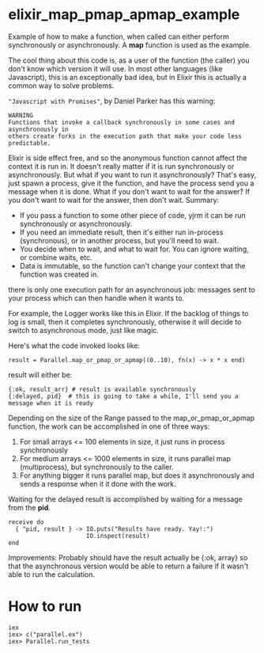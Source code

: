 # elixir_map_pmap_apmap_example


Example of how to make a function, when called can either perform synchronously or
asynchronously. A  <b>map</b> function is used as the example.

The cool thing about this code is, as a user of the function (the caller) you don't know
which version it will use. In most other languages (like Javascript), this is an
exceptionally bad idea, but in Elixir this is actually a common way to solve problems.

`"Javascript with Promises"`, by Daniel Parker has this warning:
```
WARNING
Functions that invoke a callback synchronously in some cases and asynchronously in
others create forks in the execution path that make your code less predictable.
```

Elixir is side effect free,  and so the anonymous function cannot affect the context it is run in. 
It doesn't really matter if it is run synchronously or asynchronously. But what if you want to run it asynchronously? 
That's easy, just spawn a process, give it the function, and have the process send you a message when it is done.
What if you don't want to wait for the answer? If you don't want to wait for the answer, then don't wait.
Summary:
  * If you pass a function to some other piece of code, yjrm it can be run synchronously or asynchronously.
  * If you need an immediate result, then it's either run in-process (synchronous), or in another process, but you'll need to wait.
  * You decide when to wait, and what to wait for. You can ignore waiting, or combine waits, etc.
  * Data is immutable, so the function can't change your context that the function was created in.


there is only one execution path
for an asynchronous job: messages sent to your process which can then handle when it wants to.

For example, the Logger works like this in Elixir. If the backlog of things to log is
small, then it completes synchronously, otherwise it will decide to switch to
asynchronous mode, just like magic.

Here's what the code invoked looks like:
```
result = Parallel.map_or_pmap_or_apmap((0..10), fn(x) -> x * x end)
```

result will either be:

```
{:ok, result_arr} # result is available synchronously
{:delayed, pid}  # this is going to take a while, I'll send you a message when it is ready
```


Depending on the size of the Range passed to the map_or_pmap_or_apmap function, the
work can be accomplished in one of three ways:

1. For small arrays <= 100 elements in size, it just runs in process synchronously
1. For medium arrays <= 1000 elements in size, it runs parallel map (multiprocess), but synchronously to
the caller.
1. For anything bigger it runs parallel map, but does it asynchronously and sends a response when it
it done with the work.

Waiting for the delayed result is accomplished by waiting for a message from
the <b>pid</b>.

```
receive do
  { ^pid, result } -> IO.puts("Results have ready. Yay!:")
                      IO.inspect(result)
end
```

Improvements: Probably should have the result actually be {:ok, array} so that
the asynchronous version would be able to return a failure if it wasn't able
to run the calculation.

# How to run
```
iex
iex> c("parallel.ex")
iex> Parallel.run_tests
```
